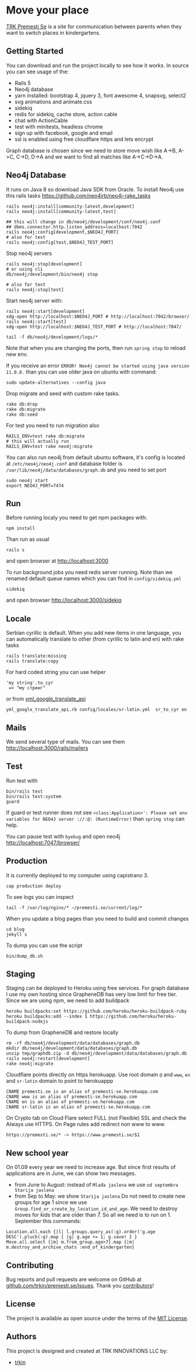 # Move your place

<a href='https://en-premesti-se.trk.in.rs'>TRK Premesti Se</a> is a site for
communication between parents when they want to switch places in kindergartens.

## Getting Started

You can download and run the project locally to see how it works.
In source you can see usage of the:

* Rails 5
* Neo4j database
* yarn installed: bootstrap 4, jquery 3, font awesome 4, snapsvg, select2
* svg animations and animate.css
* sidekiq
* redis for sidekiq, cache store, action cable
* chat with ActionCable
* test with minitests, headless chrome
* sign up with facebook, google and email
* ssl is enabled using free cloudflare https and lets encrypt

Graph database is chosen since we need to store move wish like A->B, A->C, C->D,
D->A and we want to find all matches like A->C->D->A.

## Neo4j Database

It runs on Java 8 so download Java SDK from Oracle.
To install Neo4j use this rails tasks
https://github.com/neo4jrb/neo4j-rake_tasks

~~~
rails neo4j:install[community-latest,development]
rails neo4j:install[community-latest,test]

## this will change in db/neo4j/development/conf/neo4j.conf
## dbms.connector.http.listen_address=localhost:7042
rails neo4j:config[development,$NEO4J_PORT]
# also for test
rails neo4j:config[test,$NEO4J_TEST_PORT]
~~~

Stop neo4j servers
```
rails neo4j:stop[development]
# or using cli
db/neo4j/development/bin/neo4j stop

# also for test
rails neo4j:stop[test]
```

Start neo4j server with:

~~~
rails neo4j:start[development]
xdg-open http://localhost:$NEO4J_PORT # http://localhost:7042/browser/
rails neo4j:start[test]
xdg-open http://localhost:$NEO4J_TEST_PORT # http://localhost:7047/

tail -f db/neo4j/development/logs/*
~~~

Note that when you are changing the ports, then run `spring stop` to reload new
env.

If you receive an error `ERROR! Neo4j cannot be started using java version
11.0.8.` than you can use older java on ubuntu with command:
```
sudo update-alternatives --config java
```


Drop migrate and seed with custom rake tasks.

~~~
rake db:drop
rake db:migrate
rake db:seed
~~~

For test you need to run migration also

~~~
RAILS_ENV=test rake db:migrate
# this will actually run
RAILS_ENV=test rake neo4j:migrate
~~~

You can also run neo4j from default ubuntu software, it's config is located at
`/etc/neo4j/neo4j.conf` and database folder is
`/var/lib/neo4j/data/databases/graph.db`
and you need to set port

```
sudo neo4j start
export NEO4J_PORT=7474
```

## Run

Before running localy you need to get npm packages with:

~~~
npm install
~~~

Than run as usual

~~~
rails s
~~~

and open browser at <http://localhost:3000>

To run background jobs you need redis server running. Note than we renamed
default queue names which you can find in `config/sidekiq.yml`

~~~
sidekiq
~~~

and open browser <http://localhost:3000/sidekiq>

## Locale

Serbian cyrillic is default. When you add new items in one language, you can
automatically translate to other (from cyrillic to latin and en) with rake tasks

~~~
rails translate:missing
rails translate:copy
~~~

For hard coded string you can use helper

~~~
'my string'.to_cyr
 => "мy стринг"
~~~

or from
[yml_google_translate_api](https://github.com/duleorlovic/config/blob/master/bin/yml_google_translate_api.rb)

```
yml_google_translate_api.rb config/locales/sr-latin.yml  sr_to_cyr en
```

## Mails

We send several type of mails. You can see them
<http://localhost:3000/rails/mailers>

## Test

Run test with

~~~
bin/rails test
bin/rails test:system
guard
~~~

If guard or test runner does not see `<class:Application>': Please set env
variables for NEO4J server ://:@: (RuntimeError)` than `spring stop` can help.

You can pause test with `byebug` and open neo4j <http://localhost:7047/browser/>

## Production

It is currently deployed to my computer using capistrano 3.

```
cap production deploy
```

To see logs you can inspect

```
tail -f /var/log/nginx/* ~/premesti.se/current/log/*
```

When you update a blog pages than you need to build and commit changes

```
cd blog
jekyll s

```

To dump you can use the script

```
bin/dump_db.sh
```

## Staging

Staging can be deployed to Heroku using free services. For graph database I use
my own hosting since GrapheneDB has very low limit for free tier.
Since we are using npm, we need to add buildpack

```
heroku buildpacks:set https://github.com/heroku/heroku-buildpack-ruby
heroku buildpacks:add --index 1 https://github.com/heroku/heroku-buildpack-nodejs
```
To dump from GrapheneDB and restore locally

~~~
rm -rf db/neo4j/development/data/databases/graph.db
mkdir db/neo4j/development/data/databases/graph.db
unzip tmp/graphdb.zip -d db/neo4j/development/data/databases/graph.db
rails neo4j:restart[development]
rake neo4j:migrate
~~~

Cloudflare points directly on https herokuapp.
Use root domain `@` and `www`, `en` and `sr-latin` domain to point to herokuappp
```
CNAME premesti.se is an alias of premesti-se.herokuapp.com
CNAME www is an alias of premesti-se.herokuapp.com
CNAME en is an alias of premesti-se.herokuapp.com
CNAME sr-latin is an alias of premesti-se.herokuapp.com
```
On Crypto tab on Cloud Flare select FULL (not Flexible) SSL and check the Always use HTTPS.
On Page rules add redirect non www to www.

~~~
https://premesti.se/* -> https://www.premesti.se/$1
~~~

## New school year

On 01.09 every year we need to increase age. But since first results of
applications are in June, we can show two messages.
* from June to August: instead of `Mlađa jaslena` we use `od septembra Starija jaslena`
* from Sep to May: we show `Starija jaslena`
Do not need to create new groups for age 1 since we use
`Group.find_or_create_by_location_id_and_age`.
We need to destroy moves for kids that are older than 7.
So all we need is to run on 1. September this commands:

~~~
Location.all.each {|l| l.groups.query_as(:g).order('g.age DESC').pluck(:g).map { |g| g.age += 1; g.save! } }
Move.all.select {|m| m.from_group.age>7}.map {|m| m.destroy_and_archive_chats :end_of_kindergarten}
~~~

## Contributing

Bug reports and pull requests are welcome on GitHub at
[github.com/trkin/premesti.se/issues].
Thank you [contributors]!

[github.com/trkin/premesti.se/issues]: https://github.com/trkin/premesti.se/issues
[contributors]: https://github.com/trkin/premesti.se/graphs/contributors

## License

The project is available as open source under the terms of the
[MIT License](http://opensource.org/licenses/MIT).

## Authors

This project is designed and created at TRK INNOVATIONS LLC by:

* [trkin](https://github.com/trkin)
